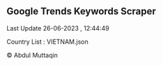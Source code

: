 

## Google Trends Keywords Scraper 
 
Last Update 26-06-2023 , 12:44:49

Country List :
VIETNAM.json



© Abdul Muttaqin 
